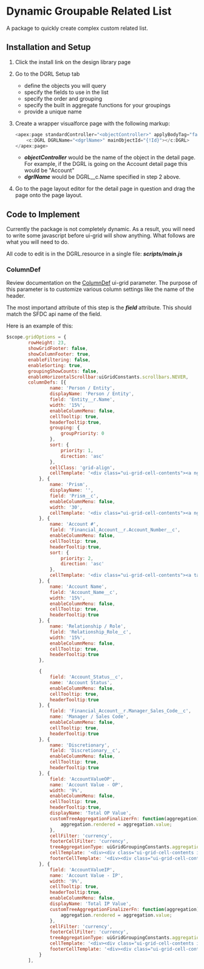 # Dynamic Groupable Related List

A package to quickly create complex custom related list. 

## Installation and Setup

1. Click the install link on the design library page

2. Go to the DGRL Setup tab
	
	* define the objects you will query
	* specify the fields to use in the list
	* specify the order and grouping
	* specify the built in aggregate functions for your groupings
	* provide a unique name

3. Create a wrapper visualforce page with the following markup:

	```java
	<apex:page standardController="<objectController>" applyBodyTag="false">
	    <c:DGRL DGRLName="<dgrlName>" mainObjectId="{!Id}"></c:DGRL>
	</apex:page>
	```
	* ***objectController*** would be the name of the object in the detail page. For example, if the DGRL is going on the Account detail page this would be "Account"
	* ***dgrlName*** would be DGRL__c.Name specified in step 2 above.

4. Go to the page layout editor for the detail page in question and drag the page onto the page layout.

## Code to Implement
Currently the package is not completely dynamic. As a result, you will need to write some javascript before ui-grid will show anything. What follows are what you will need to do.

All code to edit is in the DGRL.resource in a single file: ***scripts/main.js***

### 

### ColumnDef

Review documentation on the [ColumnDef](http://ui-grid.info/docs/#/api/ui.grid.cellNav.api:ColumnDef) ui-grid parameter. The purpose of this parameter is to customize various column settings like the name of the header.

The most importand attribute of this step is the ***field*** attribute. This should match the SFDC api name of the field.

Here is an example of this:

```javascript
$scope.gridOptions = {
        rowHeight: 23,
        showGridFooter: false,
        showColumnFooter: true,
        enableFiltering: false,
        enableSorting: true,
        groupingShowCounts: false,
        enableHorizontalScrollbar:uiGridConstants.scrollbars.NEVER,
        columnDefs: [{
                name: 'Person / Entity',
                displayName: 'Person / Entity',
                field: 'Entity__r.Name',
                width: '15%',
                enableColumnMenu: false,
                cellTooltip: true,
                headerTooltip:true,
                grouping: {
                    groupPriority: 0
                },
                sort: {
                    priority: 1,
                    direction: 'asc'
                },
                cellClass: 'grid-align',
                cellTemplate: '<div class="ui-grid-cell-contents"><a ng-if="!col.grouping || col.grouping.groupPriority === undefined || col.grouping.groupPriority === null || ( row.groupHeader && col.grouping.groupPriority === row.treeLevel )" target="_parent" href="{{grid.appScope.baseURL}}/{{grid.appScope.getId(row)}}" >{{COL_FIELD}}</a></div>'
            }, {
                name: 'Prism',
                displayName: '',
                field: 'Prism__c',
                enableColumnMenu: false,
                width: '30',
                cellTemplate: '<div class="ui-grid-cell-contents"><a ng-if="!row.groupHeader" target="_parent" href="http://prism.nb.com/AcctSpecificReports/default.aspx?acctno={{row.entity.Financial_Account__r.Account_Number__c}}" ><img src=https://nbhnw--c.na12.content.force.com/servlet/servlet.ImageServer?id=015U0000002pUXW&oid=00DU0000000LyEC> </a></div>'
            }, {
                name: 'Account #',
                field: 'Financial_Account__r.Account_Number__c',
                enableColumnMenu: false,
                cellTooltip: true,
                headerTooltip:true,
                sort: {
                    priority: 2,
                    direction: 'asc'
                },
                cellTemplate: '<div class="ui-grid-cell-contents"><a target="_parent" href="/{{row.entity.Financial_Account__c}}" class="ui-grid-cell-contents">{{COL_FIELD CUSTOM_FILTERS}}</a></div>'
            }, {
                name: 'Account Name',
                field: 'Account_Name__c',
                width: '15%',
                enableColumnMenu: false,
                cellTooltip: true,
                headerTooltip:true
            }, {
                name: 'Relationship / Role',
                field: 'Relationship_Role__c',
                width: '15%',
                enableColumnMenu: false,
                cellTooltip: true,
                headerTooltip:true
            },

            {
                field: 'Account_Status__c',
                name: 'Account Status',
                enableColumnMenu: false,
                cellTooltip: true,
                headerTooltip:true
            }, {
                field: 'Financial_Account__r.Manager_Sales_Code__c',
                name: 'Manager / Sales Code',
                enableColumnMenu: false,
                cellTooltip: true,
                headerTooltip:true
            }, {
                name: 'Discretionary',
                field: 'Discretionary__c',
                enableColumnMenu: false,
                cellTooltip: true,
                headerTooltip:true
            }, {
                field: 'AccountValueOP',
                name: 'Account Value - OP',
                width: '9%',
                enableColumnMenu: false,
                cellTooltip: true,
                headerTooltip:true,
                displayName: 'Total OP Value',
                customTreeAggregationFinalizerFn: function(aggregation) {
                    aggregation.rendered = aggregation.value;
                },
                cellFilter: 'currency',
                footerCellFilter: 'currency',
                treeAggregationType: uiGridGroupingConstants.aggregation.SUM,
                cellTemplate: '<div><div class="ui-grid-cell-contents isNumeric" title="TOOLTIP">{{COL_FIELD CUSTOM_FILTERS}}</div></div>',
                footerCellTemplate: '<div><div class="ui-grid-cell-contents isNumeric">{{grid.appScope.grandTotal.op|currency}}</div></div>'
            }, {
                field: 'AccountValueIP',
                name: 'Account Value - IP',
                width: '9%',
                cellTooltip: true,
                headerTooltip:true,
                enableColumnMenu: false,
                displayName: 'Total IP Value',
                customTreeAggregationFinalizerFn: function(aggregation) {
                    aggregation.rendered = aggregation.value;
                },
                cellFilter: 'currency',
                footerCellFilter: 'currency',
                treeAggregationType: uiGridGroupingConstants.aggregation.SUM,
                cellTemplate: '<div><div class="ui-grid-cell-contents isNumeric" title="TOOLTIP">{{COL_FIELD CUSTOM_FILTERS}}</div></div>',
                footerCellTemplate: '<div><div class="ui-grid-cell-contents isNumeric">{{grid.appScope.grandTotal.ip|currency}}</div></div>'
            }
        ], 
```

